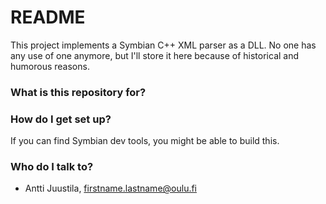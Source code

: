 # README #

This project implements a Symbian C++ XML parser as a DLL. No one has any use of one anymore, but I'll store it here because of historical and humorous reasons.

### What is this repository for? ###


### How do I get set up? ###

If you can find Symbian dev tools, you might be able to build this.

### Who do I talk to? ###

* Antti Juustila, firstname.lastname@oulu.fi